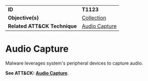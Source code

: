 |||
|---------|------------------------|
|**ID**|**T1123**|
|**Objective(s)**|[Collection](https://github.com/MBCProject/mbc-markdown/tree/master/collection)|
|**Related ATT&CK Technique**|[Audio Capture](https://attack.mitre.org/techniques/T1123/)|

Audio Capture
=============
Malware leverages system's peripheral devices to capture audio.

**See ATT&CK:** [**Audio Capture**](https://attack.mitre.org/techniques/T1123/).